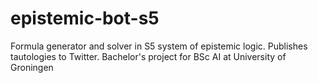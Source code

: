 # epistemic-bot-s5
Formula generator and solver in S5 system of epistemic logic.  Publishes tautologies to Twitter. Bachelor's project for BSc AI at University of Groningen
